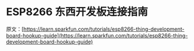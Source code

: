 # ESP8266 东西开发板连接指南

原文：[https://learn.sparkfun.com/tutorials/esp8266-thing-development-board-hookup-guide](https://learn.sparkfun.com/tutorials/esp8266-thing-development-board-hookup-guide)